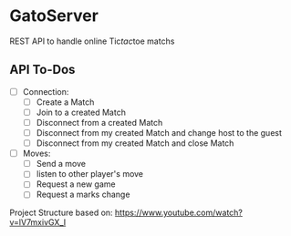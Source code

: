 # GatoServer

REST API to handle online Tic*tac*toe matchs

## API To-Dos

* [ ] Connection:
  * [ ] Create a Match
  * [ ] Join to a created Match
  * [ ] Disconnect from a created Match
  * [ ] Disconnect from my created Match and change host to the guest
  * [ ] Disconnect from my created Match and close Match

* [ ] Moves:
  * [ ] Send a move
  * [ ] listen to other player's move
  * [ ] Request a new game
  * [ ] Request a marks change

Project Structure based on:
https://www.youtube.com/watch?v=lV7mxivGX_I
